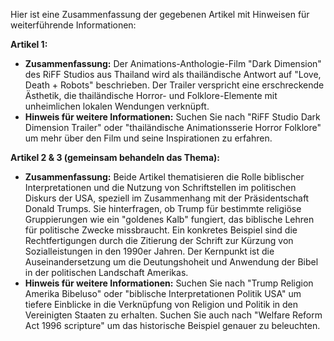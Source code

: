 Hier ist eine Zusammenfassung der gegebenen Artikel mit Hinweisen für weiterführende Informationen:

**Artikel 1:**

*   **Zusammenfassung:** Der Animations-Anthologie-Film "Dark Dimension" des RiFF Studios aus Thailand wird als thailändische Antwort auf "Love, Death + Robots" beschrieben. Der Trailer verspricht eine erschreckende Ästhetik, die thailändische Horror- und Folklore-Elemente mit unheimlichen lokalen Wendungen verknüpft.
*   **Hinweis für weitere Informationen:** Suchen Sie nach "RiFF Studio Dark Dimension Trailer" oder "thailändische Animationsserie Horror Folklore" um mehr über den Film und seine Inspirationen zu erfahren.

**Artikel 2 & 3 (gemeinsam behandeln das Thema):**

*   **Zusammenfassung:** Beide Artikel thematisieren die Rolle biblischer Interpretationen und die Nutzung von Schriftstellen im politischen Diskurs der USA, speziell im Zusammenhang mit der Präsidentschaft Donald Trumps. Sie hinterfragen, ob Trump für bestimmte religiöse Gruppierungen wie ein "goldenes Kalb" fungiert, das biblische Lehren für politische Zwecke missbraucht. Ein konkretes Beispiel sind die Rechtfertigungen durch die Zitierung der Schrift zur Kürzung von Sozialleistungen in den 1990er Jahren. Der Kernpunkt ist die Auseinandersetzung um die Deutungshoheit und Anwendung der Bibel in der politischen Landschaft Amerikas.
*   **Hinweis für weitere Informationen:** Suchen Sie nach "Trump Religion Amerika Bibeluso" oder "biblische Interpretationen Politik USA" um tiefere Einblicke in die Verknüpfung von Religion und Politik in den Vereinigten Staaten zu erhalten. Suchen Sie auch nach "Welfare Reform Act 1996 scripture" um das historische Beispiel genauer zu beleuchten.